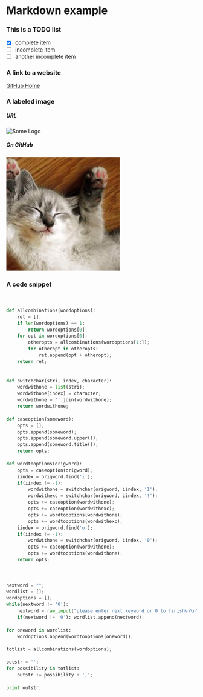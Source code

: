 # Markdown example

### This is a TODO list

 - [x] complete item
 - [ ] incomplete item
 - [ ] another incomplete item

### A link to a website

[GitHub Home](https://github.com/ContrarianCoding)

### A labeled image

##### URL

![Some Logo](https://placekitten.com/300/300)

##### On GitHub

![GitHub Logo](https://github.com/ContrarianCoding/Markdowntest/blob/master/img/300.jpg)

### A code snippet

```python


def allcombinations(wordoptions):
	ret = [];
	if len(wordoptions) == 1:
		return wordoptions[0];
	for opt in wordoptions[0]:
		otheropts = allcombinations(wordoptions[1:]);
		for otheropt in otheropts:
			ret.append(opt + otheropt);
	return ret;


def switchchar(stri, index, character):
	wordwithone = list(stri);
	wordwithone[index] = character;
	wordwithone = ''.join(wordwithone);
	return wordwithone;

def caseoption(someword):
	opts = [];
	opts.append(someword);
	opts.append(someword.upper());
	opts.append(someword.title());
	return opts;

def wordtooptions(origword):
	opts = caseoption(origword);
	iindex = origword.find('i');
	if(iindex != -1):
		wordwithone = switchchar(origword, iindex, '1');
		wordwithexc = switchchar(origword, iindex, '!');
		opts += caseoption(wordwithone);
		opts += caseoption(wordwithexc);
		opts += wordtooptions(wordwithone);
		opts += wordtooptions(wordwithexc);
	iindex = origword.find('o');
	if(iindex != -1):
		wordwithone = switchchar(origword, iindex, '0');
		opts += caseoption(wordwithone);
		opts += wordtooptions(wordwithone);
	return opts;



nextword = "";
wordlist = [];
wordoptions = [];
while(nextword != '0'):
	nextword = raw_input("please enter next keyword or 0 to finish\n\n");
	if(nextword != '0'): wordlist.append(nextword);

for oneword in wordlist:
	wordoptions.append(wordtooptions(oneword));

totlist = allcombinations(wordoptions);

outstr = '';
for possibility in totlist:
	outstr += possibility + ',';

print outstr;

```